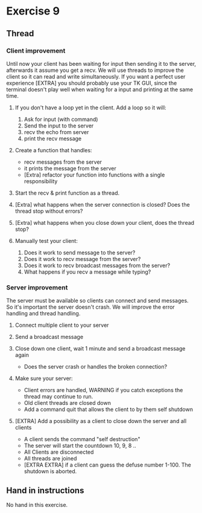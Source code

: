 # Exercise 9

## Thread

### Client improvement

Until now your client has been waiting for input then sending it to the server, afterwards it assume you get a recv. We will use threads to improve the client so it can read and write simultaneously. If you want a perfect user experience [EXTRA] you should probably use your TK GUI, since the terminal doesn't play well when waiting for a input and printing at the same time.

1. If you don't have a loop yet in the client. Add a loop so it will:
   1. Ask for input (with command)
   2. Send the input to the server
   3. recv the echo from server
   4. print the recv message

2. Create a function that handles:
   - recv messages from the server
   - it prints the message from the server
   - [Extra] refactor your function into functions with a single responsibility

3. Start the recv & print function as a thread.
4. [Extra] what happens when the server connection is closed? Does the thread stop without errors?
5. [Extra] what happens when you close down your client, does the thread stop?
6. Manually test your client:
   1. Does it work to send message to the server?
   2. Does it work to recv message from the server?
   3. Does it work to recv broadcast messages from the server?
   4. What happens if you recv a message while typing?

### Server improvement

The server must be available so clients can connect and send messages. So it's important the server doesn't crash. We will improve the error handling and thread handling.

1. Connect multiple client to your server
2. Send a broadcast message
3. Close down one client, wait 1 minute and send a broadcast message again
   - Does the server crash or handles the broken connection?
4. Make sure your server:
   - Client errors are handled, WARNING if you catch exceptions the thread may continue to run.
   - Old client threads are closed down
   - Add a command quit that allows the client to by them self shutdown

5. [EXTRA] Add a possibility as a client to close down the server and all clients
   - A client sends the command "self destruction"
   - The server will start the countdown 10, 9, 8 ..
   - All Clients are disconnected
   - All threads are joined
   - [EXTRA EXTRA] if a client can guess the defuse number 1-100. The shutdown is aborted.

## Hand in instructions

No hand in this exercise.

